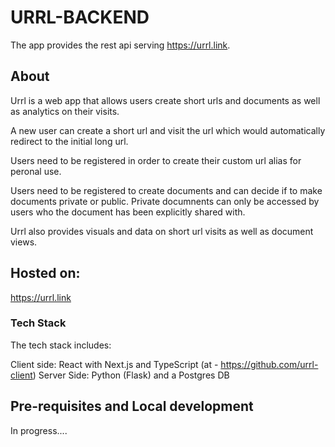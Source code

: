 # URRL-BACKEND

The app provides the rest api serving https://urrl.link.

## About
Urrl is a web app that allows users create short urls and documents as well as analytics on their visits.

A new user can create a short url and visit the url which would automatically redirect to the initial long url.

Users need to be registered in order to create their custom url alias for peronal use.

Users need to be registered to create documents and can decide if to make documents private or public. Private documnents can only be accessed by users who the document has been explicitly shared with.

Urrl also provides visuals and data on short url visits as well as document views.

## Hosted on:
https://urrl.link

### Tech Stack
The tech stack includes:

Client side: React with Next.js and TypeScript (at - https://github.com/urrl-client)
Server Side: Python (Flask) and a Postgres DB 


## Pre-requisites and Local development
In progress....


